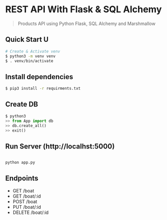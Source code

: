# REST API With Flask & SQL Alchemy

> Products API using Python Flask, SQL Alchemy and Marshmallow

## Quick Start U

``` bash
# Create & Activate venv
$ python3 -m venv venv
$ . venv/bin/activate
```
## Install dependencies
```bash
$ pip3 install -r requirments.txt
```
## Create DB
```python
$ python3
>> from App import db
>> db.create_all()
>> exit()
```
## Run Server (http://localhst:5000)
```bash

python app.py
```

## Endpoints

* GET     /boat
* GET     /boat/:id
* POST    /boat
* PUT     /boat/:id
* DELETE  /boat/:id
